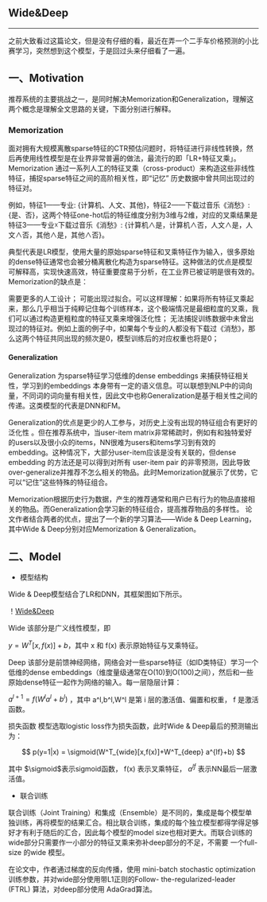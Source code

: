 ## Wide&Deep

---

之前大致看过这篇论文，但是没有仔细的看，最近在弄一个二手车价格预测的小比赛学习，突然想到这个模型，于是回过头来仔细看了一遍。


## 一、Motivation
推荐系统的主要挑战之一，是同时解决Memorization和Generalization，理解这两个概念是理解全文思路的关键，下面分别进行解释。

### Memorization
面对拥有大规模离散sparse特征的CTR预估问题时，将特征进行非线性转换，然后再使用线性模型是在业界非常普遍的做法，最流行的即「LR+特征叉乘」。Memorization 通过一系列人工的特征叉乘（cross-product）来构造这些非线性特征，捕捉sparse特征之间的高阶相关性，即“记忆” 历史数据中曾共同出现过的特征对。

例如，特征1——专业: {计算机、人文、其他}，特征2——下载过音乐《消愁》:{是、否}，这两个特征one-hot后的特征维度分别为3维与2维，对应的叉乘结果是特征3——专业☓下载过音乐《消愁》: {计算机∧是，计算机∧否，人文∧是，人文∧否，其他∧是，其他∧否}。

典型代表是LR模型，使用大量的原始sparse特征和叉乘特征作为输入，很多原始的dense特征通常也会被分桶离散化构造为sparse特征。这种做法的优点是模型可解释高，实现快速高效，特征重要度易于分析，在工业界已被证明是很有效的。Memorization的缺点是：

需要更多的人工设计；
可能出现过拟合。可以这样理解：如果将所有特征叉乘起来，那么几乎相当于纯粹记住每个训练样本，这个极端情况是最细粒度的叉乘，我们可以通过构造更粗粒度的特征叉乘来增强泛化性；
无法捕捉训练数据中未曾出现过的特征对。例如上面的例子中，如果每个专业的人都没有下载过《消愁》，那么这两个特征共同出现的频次是0，模型训练后的对应权重也将是0；


#### Generalization
Generalization 为sparse特征学习低维的dense embeddings 来捕获特征相关性，学习到的embeddings 本身带有一定的语义信息。可以联想到NLP中的词向量，不同词的词向量有相关性，因此文中也称Generalization是基于相关性之间的传递。这类模型的代表是DNN和FM。

Generalization的优点是更少的人工参与，对历史上没有出现的特征组合有更好的泛化性 。但在推荐系统中，当user-item matrix非常稀疏时，例如有和独特爱好的users以及很小众的items，NN很难为users和items学习到有效的embedding。这种情况下，大部分user-item应该是没有关联的，但dense embedding 的方法还是可以得到对所有 user-item pair 的非零预测，因此导致 over-generalize并推荐不怎么相关的物品。此时Memorization就展示了优势，它可以“记住”这些特殊的特征组合。

Memorization根据历史行为数据，产生的推荐通常和用户已有行为的物品直接相关的物品。而Generalization会学习新的特征组合，提高推荐物品的多样性。 论文作者结合两者的优点，提出了一个新的学习算法——Wide & Deep Learning，其中Wide & Deep分别对应Memorization & Generalization。

## 二、Model

 - 模型结构

Wide & Deep模型结合了LR和DNN，其框架图如下所示。

！[Wide&Deep](https://img-blog.csdn.net/20171007203832263?watermark/2/text/aHR0cDovL2Jsb2cuY3Nkbi5uZXQvZ29vZ2xlMTk4OTAxMDI=/font/5a6L5L2T/fontsize/400/fill/I0JBQkFCMA==/dissolve/70/gravity/SouthEast)

Wide 该部分是广义线性模型，即

$y = W^T [x,f(x)]+b$，其中 x 和 f(x) 表示原始特征与叉乘特征。

Deep 该部分是前馈神经网络，网络会对一些sparse特征（如ID类特征）学习一个低维的dense embeddings（维度量级通常在O(10)到O(100)之间），然后和一些原始dense特征一起作为网络的输入。每一层隐层计算：

$a^{l+1}=f(W^l a^l+ b^l)$ ，其中 a^l,b^l,W^l 是第 i 层的激活值、偏置和权重， f 是激活函数。

损失函数 模型选取logistic loss作为损失函数，此时Wide & Deep最后的预测输出为：

$$
p(y=1|x) = \sigmoid(W^T_{wide}[x,f(x)]+W^T_{deep} a^{lf}+b)
$$

其中 $\sigmoid$表示sigmoid函数， f(x) 表示叉乘特征， $a^{lf}$ 表示NN最后一层激活值。


 - 联合训练

联合训练（Joint Training）和集成（Ensemble）是不同的，集成是每个模型单独训练，再将模型的结果汇合。相比联合训练，集成的每个独立模型都得学得足够好才有利于随后的汇合，因此每个模型的model size也相对更大。而联合训练的wide部分只需要作一小部分的特征叉乘来弥补deep部分的不足，不需要 一个full-size 的wide 模型。

在论文中，作者通过梯度的反向传播，使用 mini-batch stochastic optimization 训练参数，并对wide部分使用带L1正则的Follow- the-regularized-leader (FTRL) 算法，对deep部分使用 AdaGrad算法。